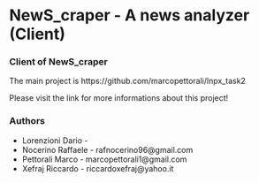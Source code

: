 # NewS_craper - A news analyzer (Client)

### Client of NewS_craper 
<p> The main project is https://github.com/marcopettorali/lnpx_task2 </p>
<p> Please visit the link for more informations about this project! </p>

### Authors 
<ul>
<li> Lorenzioni Dario  -  </li>
<li> Nocerino Raffaele - rafnocerino96@gmail.com</li>
<li> Pettorali Marco   - marcopettorali1@gmail.com</li>
<li> Xefraj Riccardo   - riccardoxefraj@yahoo.it</li>
</ul>
